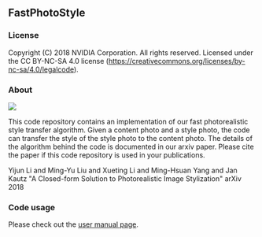 ## FastPhotoStyle

### License
Copyright (C) 2018 NVIDIA Corporation.  All rights reserved.
Licensed under the CC BY-NC-SA 4.0 license (https://creativecommons.org/licenses/by-nc-sa/4.0/legalcode).

### About

![](illustration.png)


This code repository contains an implementation of our fast photorealistic style transfer algorithm. Given a content photo and a style photo, the code can transfer the style of the style photo to the content photo. The details of the algorithm behind the code is documented in our arxiv paper. Please cite the paper if this code repository is used in your publications.

Yijun Li and Ming-Yu Liu and Xueting Li and Ming-Hsuan Yang and Jan Kautz "A Closed-form Solution to Photorealistic Image Stylization" arXiv 2018


### Code usage

Please check out the [user manual page](USAGE.md).



